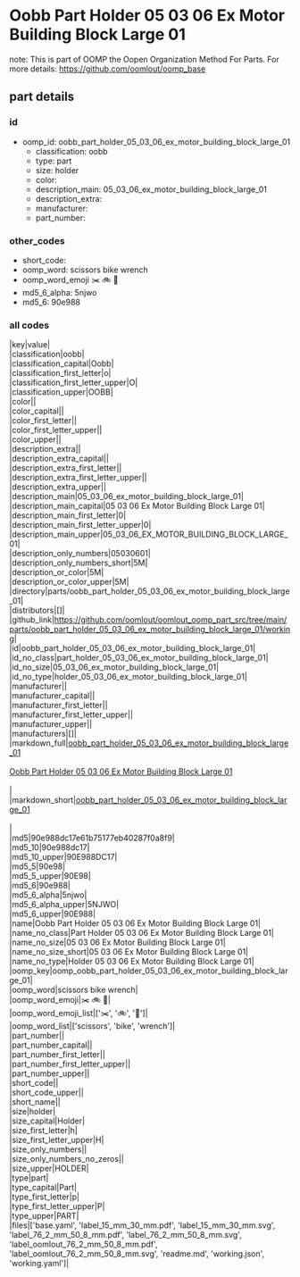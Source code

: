 # Oobb Part Holder 05 03 06 Ex Motor Building Block Large 01  

note: This is part of OOMP the Oopen Organization Method For Parts. For more details: https://github.com/oomlout/oomp_base

##  part details





### id
* oomp_id: oobb_part_holder_05_03_06_ex_motor_building_block_large_01
  * classification: oobb
  * type: part
  * size: holder
  * color: 
  * description_main: 05_03_06_ex_motor_building_block_large_01
  * description_extra: 
  * manufacturer: 
  * part_number: 

### other_codes
* short_code: 
* oomp_word: scissors bike wrench
* oomp_word_emoji :scissors: :bike: :wrench:
* md5_6_alpha: 5njwo
* md5_6: 90e988

### all codes 
|key|value|  
|classification|oobb|  
|classification_capital|Oobb|  
|classification_first_letter|o|  
|classification_first_letter_upper|O|  
|classification_upper|OOBB|  
|color||  
|color_capital||  
|color_first_letter||  
|color_first_letter_upper||  
|color_upper||  
|description_extra||  
|description_extra_capital||  
|description_extra_first_letter||  
|description_extra_first_letter_upper||  
|description_extra_upper||  
|description_main|05_03_06_ex_motor_building_block_large_01|  
|description_main_capital|05 03 06 Ex Motor Building Block Large 01|  
|description_main_first_letter|0|  
|description_main_first_letter_upper|0|  
|description_main_upper|05_03_06_EX_MOTOR_BUILDING_BLOCK_LARGE_01|  
|description_only_numbers|05030601|  
|description_only_numbers_short|5M|  
|description_or_color|5M|  
|description_or_color_upper|5M|  
|directory|parts/oobb_part_holder_05_03_06_ex_motor_building_block_large_01|  
|distributors|[]|  
|github_link|https://github.com/oomlout/oomlout_oomp_part_src/tree/main/parts/oobb_part_holder_05_03_06_ex_motor_building_block_large_01/working|  
|id|oobb_part_holder_05_03_06_ex_motor_building_block_large_01|  
|id_no_class|part_holder_05_03_06_ex_motor_building_block_large_01|  
|id_no_size|05_03_06_ex_motor_building_block_large_01|  
|id_no_type|holder_05_03_06_ex_motor_building_block_large_01|  
|manufacturer||  
|manufacturer_capital||  
|manufacturer_first_letter||  
|manufacturer_first_letter_upper||  
|manufacturer_upper||  
|manufacturers|[]|  
|markdown_full|[oobb_part_holder_05_03_06_ex_motor_building_block_large_01](https://github.com/oomlout/oomlout_oomp_part_src/tree/main/parts/oobb_part_holder_05_03_06_ex_motor_building_block_large_01/working)<br>[](https://github.com/oomlout/oomlout_oomp_part_src/tree/main/parts/oobb_part_holder_05_03_06_ex_motor_building_block_large_01/working)<br>[Oobb Part Holder 05 03 06 Ex Motor Building Block Large 01](https://github.com/oomlout/oomlout_oomp_part_src/tree/main/parts/oobb_part_holder_05_03_06_ex_motor_building_block_large_01/working)<br><br>|  
|markdown_short|[oobb_part_holder_05_03_06_ex_motor_building_block_large_01](https://github.com/oomlout/oomlout_oomp_part_src/tree/main/parts/oobb_part_holder_05_03_06_ex_motor_building_block_large_01/working)<br><br>|  
|md5|90e988dc17e61b75177eb40287f0a8f9|  
|md5_10|90e988dc17|  
|md5_10_upper|90E988DC17|  
|md5_5|90e98|  
|md5_5_upper|90E98|  
|md5_6|90e988|  
|md5_6_alpha|5njwo|  
|md5_6_alpha_upper|5NJWO|  
|md5_6_upper|90E988|  
|name|Oobb Part Holder 05 03 06 Ex Motor Building Block Large 01|  
|name_no_class|Part Holder 05 03 06 Ex Motor Building Block Large 01|  
|name_no_size|05 03 06 Ex Motor Building Block Large 01|  
|name_no_size_short|05 03 06 Ex Motor Building Block Large 01|  
|name_no_type|Holder 05 03 06 Ex Motor Building Block Large 01|  
|oomp_key|oomp_oobb_part_holder_05_03_06_ex_motor_building_block_large_01|  
|oomp_word|scissors bike wrench|  
|oomp_word_emoji|:scissors: :bike: :wrench:|  
|oomp_word_emoji_list|[':scissors:', ':bike:', ':wrench:']|  
|oomp_word_list|['scissors', 'bike', 'wrench']|  
|part_number||  
|part_number_capital||  
|part_number_first_letter||  
|part_number_first_letter_upper||  
|part_number_upper||  
|short_code||  
|short_code_upper||  
|short_name||  
|size|holder|  
|size_capital|Holder|  
|size_first_letter|h|  
|size_first_letter_upper|H|  
|size_only_numbers||  
|size_only_numbers_no_zeros||  
|size_upper|HOLDER|  
|type|part|  
|type_capital|Part|  
|type_first_letter|p|  
|type_first_letter_upper|P|  
|type_upper|PART|  
|files|['base.yaml', 'label_15_mm_30_mm.pdf', 'label_15_mm_30_mm.svg', 'label_76_2_mm_50_8_mm.pdf', 'label_76_2_mm_50_8_mm.svg', 'label_oomlout_76_2_mm_50_8_mm.pdf', 'label_oomlout_76_2_mm_50_8_mm.svg', 'readme.md', 'working.json', 'working.yaml']|  
